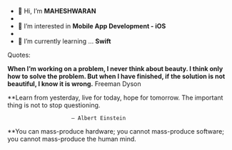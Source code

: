 - 👋 Hi, I’m ****MAHESHWARAN****
- 
- 👀 I’m interested in ****Mobile App Development - iOS****
- 
- 🌱 I’m currently learning ... ****Swift****



Quotes: 

**When I’m working on a problem, I never think about beauty. I think only how to solve the problem. But when I have finished, if the solution is not beautiful, I know it is wrong.**
                         Freeman Dyson
                        
                        
                        

**Learn from yesterday, live for today, hope for tomorrow. The important thing is not to stop questioning.
               
                        — Albert Einstein
                        
                        
                                                     
                                                
**You can mass-produce hardware; you cannot mass-produce software; you cannot mass-produce the human mind.

